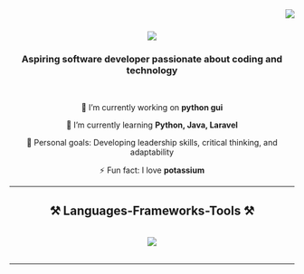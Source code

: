 <img align="right" src="https://visitor-badge.laobi.icu/badge?page_id=icodecedd.icodecedd" />

<h1 align="center">
    <img src="https://readme-typing-svg.herokuapp.com/?font=Righteous&size=35&center=true&vCenter=true&width=500&height=70&duration=4000&lines=Hello+There!+👋;+I'm+Cedrick+Mariano!;" />
</h1>

<h3 align="center">Aspiring software developer passionate about coding and technology</h3>

<br/>

<div align="center">
 
 🔭 I’m currently working on **python gui**
 
 🌱 I’m currently learning **Python, Java, Laravel**

🎯 Personal goals: Developing leadership skills, critical thinking, and adaptability

⚡ Fun fact: I love **potassium**

 </div>

 <hr/>
 
<h2 align="center">⚒️ Languages-Frameworks-Tools ⚒️</h2>
<br/>
<div align="center">
    <img src="https://skillicons.dev/icons?i=vscode,github,figma,eclipse,pycharm,python,c,cpp,java,laravel&perline=5" /><br>
</div>

<br/>

<hr/>


<!---
icodecedd/icodecedd is a ✨ special ✨ repository because its `README.md` (this file) appears on your GitHub profile.
You can click the Preview link to take a look at your changes.
--->
